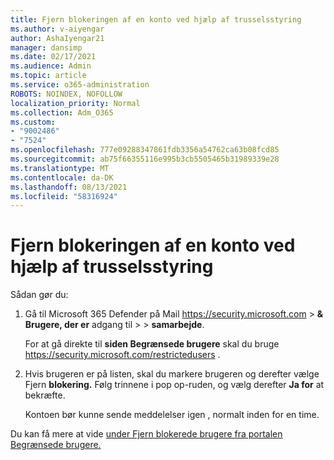 ```yaml
---
title: Fjern blokeringen af en konto ved hjælp af trusselsstyring
ms.author: v-aiyengar
author: AshaIyengar21
manager: dansimp
ms.date: 02/17/2021
ms.audience: Admin
ms.topic: article
ms.service: o365-administration
ROBOTS: NOINDEX, NOFOLLOW
localization_priority: Normal
ms.collection: Adm_O365
ms.custom:
- "9002486"
- "7524"
ms.openlocfilehash: 777e09288347861fdb3356a54762ca63b08fcd85
ms.sourcegitcommit: ab75f66355116e995b3cb5505465b31989339e28
ms.translationtype: MT
ms.contentlocale: da-DK
ms.lasthandoff: 08/13/2021
ms.locfileid: "58316924"
---
```

# <a name="unblock-an-account-by-using-threat-management"></a>Fjern blokeringen af en konto ved hjælp af trusselsstyring

Sådan gør du:

1. Gå til Microsoft 365 Defender på Mail <https://security.microsoft.com> \> **& Brugere, der er** adgang til \>  \> **samarbejde**.

   For at gå direkte til **siden Begrænsede brugere** skal du bruge <https://security.microsoft.com/restrictedusers> .

2. Hvis brugeren er på listen, skal du markere brugeren og derefter vælge Fjern **blokering.** Følg trinnene i pop op-ruden, og vælg derefter **Ja for** at bekræfte.

   Kontoen bør kunne sende meddelelser igen , normalt inden for en time.

Du kan få mere at vide [under Fjern blokerede brugere fra portalen Begrænsede brugere.](https://docs.microsoft.com/microsoft-365/security/office-365-security/removing-user-from-restricted-users-portal-after-spam)
